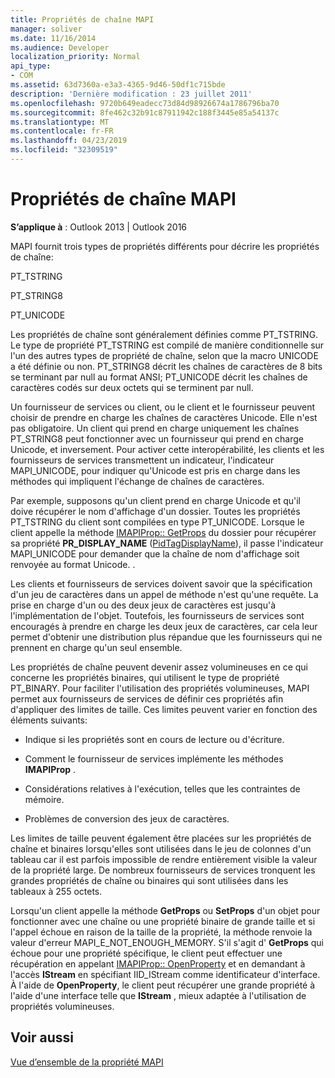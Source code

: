 ```yaml
---
title: Propriétés de chaîne MAPI
manager: soliver
ms.date: 11/16/2014
ms.audience: Developer
localization_priority: Normal
api_type:
- COM
ms.assetid: 63d7360a-e3a3-4365-9d46-50df1c715bde
description: 'Dernière modification : 23 juillet 2011'
ms.openlocfilehash: 9720b649eadecc73d84d98926674a1786796ba70
ms.sourcegitcommit: 8fe462c32b91c87911942c188f3445e85a54137c
ms.translationtype: MT
ms.contentlocale: fr-FR
ms.lasthandoff: 04/23/2019
ms.locfileid: "32309519"
---
```

# <a name="mapi-string-properties"></a>Propriétés de chaîne MAPI

  
  
**S’applique à** : Outlook 2013 | Outlook 2016 
  
MAPI fournit trois types de propriétés différents pour décrire les propriétés de chaîne:
  
PT_TSTRING
  
PT_STRING8
  
PT_UNICODE
  
Les propriétés de chaîne sont généralement définies comme PT_TSTRING. Le type de propriété PT_TSTRING est compilé de manière conditionnelle sur l'un des autres types de propriété de chaîne, selon que la macro UNICODE a été définie ou non. PT_STRING8 décrit les chaînes de caractères de 8 bits se terminant par null au format ANSI; PT_UNICODE décrit les chaînes de caractères codés sur deux octets qui se terminent par null. 
  
Un fournisseur de services ou client, ou le client et le fournisseur peuvent choisir de prendre en charge les chaînes de caractères Unicode. Elle n'est pas obligatoire. Un client qui prend en charge uniquement les chaînes PT_STRING8 peut fonctionner avec un fournisseur qui prend en charge Unicode, et inversement. Pour activer cette interopérabilité, les clients et les fournisseurs de services transmettent un indicateur, l'indicateur MAPI_UNICODE, pour indiquer qu'Unicode est pris en charge dans les méthodes qui impliquent l'échange de chaînes de caractères. 
  
Par exemple, supposons qu'un client prend en charge Unicode et qu'il doive récupérer le nom d'affichage d'un dossier. Toutes les propriétés PT_TSTRING du client sont compilées en type PT_UNICODE. Lorsque le client appelle la méthode [IMAPIProp:: GetProps](imapiprop-getprops.md) du dossier pour récupérer sa propriété **PR_DISPLAY_NAME** ([PidTagDisplayName](pidtagdisplayname-canonical-property.md)), il passe l'indicateur MAPI_UNICODE pour demander que la chaîne de nom d'affichage soit renvoyée au format Unicode. . 
  
Les clients et fournisseurs de services doivent savoir que la spécification d'un jeu de caractères dans un appel de méthode n'est qu'une requête. La prise en charge d'un ou des deux jeux de caractères est jusqu'à l'implémentation de l'objet. Toutefois, les fournisseurs de services sont encouragés à prendre en charge les deux jeux de caractères, car cela leur permet d'obtenir une distribution plus répandue que les fournisseurs qui ne prennent en charge qu'un seul ensemble. 
  
Les propriétés de chaîne peuvent devenir assez volumineuses en ce qui concerne les propriétés binaires, qui utilisent le type de propriété PT_BINARY. Pour faciliter l'utilisation des propriétés volumineuses, MAPI permet aux fournisseurs de services de définir ces propriétés afin d'appliquer des limites de taille. Ces limites peuvent varier en fonction des éléments suivants:
  
- Indique si les propriétés sont en cours de lecture ou d'écriture.
    
- Comment le fournisseur de services implémente les méthodes **IMAPIProp** . 
    
- Considérations relatives à l'exécution, telles que les contraintes de mémoire.
    
- Problèmes de conversion des jeux de caractères. 
    
Les limites de taille peuvent également être placées sur les propriétés de chaîne et binaires lorsqu'elles sont utilisées dans le jeu de colonnes d'un tableau car il est parfois impossible de rendre entièrement visible la valeur de la propriété large. De nombreux fournisseurs de services tronquent les grandes propriétés de chaîne ou binaires qui sont utilisées dans les tableaux à 255 octets. 
  
Lorsqu'un client appelle la méthode **GetProps** ou **SetProps** d'un objet pour fonctionner avec une chaîne ou une propriété binaire de grande taille et si l'appel échoue en raison de la taille de la propriété, la méthode renvoie la valeur d'erreur MAPI_E_NOT_ENOUGH_MEMORY. S'il s'agit d' **GetProps** qui échoue pour une propriété spécifique, le client peut effectuer une récupération en appelant [IMAPIProp:: OpenProperty](imapiprop-openproperty.md) et en demandant à l'accès **IStream** en spécifiant IID_IStream comme identificateur d'interface. À l'aide de **OpenProperty**, le client peut récupérer une grande propriété à l'aide d'une interface telle que **IStream** , mieux adaptée à l'utilisation de propriétés volumineuses. 
  
## <a name="see-also"></a>Voir aussi



[Vue d’ensemble de la propriété MAPI](mapi-property-overview.md)

